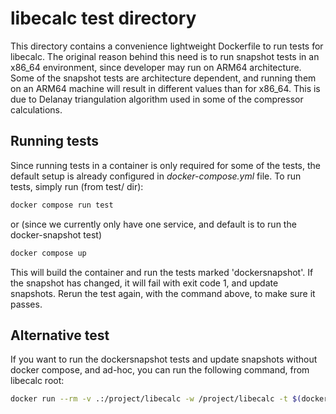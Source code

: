 
# libecalc test directory

This directory contains a convenience lightweight Dockerfile to run tests for libecalc. The original reason
behind this need is to run snapshot tests in an x86_64 environment, since developer may run on ARM64 architecture.
Some of the snapshot tests are architecture dependent, and running them on an ARM64 machine will result in
different values than for x86_64. This is due to Delanay triangulation algorithm used in some of the
compressor calculations.

## Running tests

Since running tests in a container is only required for some of the tests, the default setup is already
configured in *docker-compose.yml* file. To run tests, simply run (from test/ dir):

```bash
docker compose run test
```

or (since we currently only have one service, and default is to run the docker-snapshot test)

```bash
docker compose up
```

This will build the container and run the tests marked 'dockersnapshot'. If the snapshot has changed, it will fail with exit code 1, and
update snapshots. Rerun the test again, with the command above, to make sure it passes.

## Alternative test

If you want to run the dockersnapshot tests and update snapshots without docker compose, and ad-hoc, you can run the following command, from libecalc root:

```bash
docker run --rm -v .:/project/libecalc -w /project/libecalc -t $(docker build -q . -f Dockerfile --target build) poetry run pytest -m dockersnapshot --snapshot-update
```
